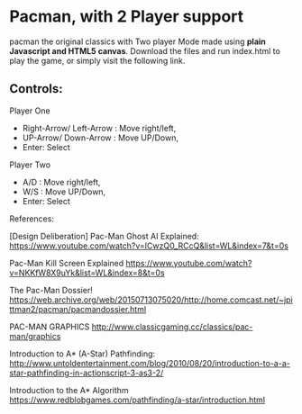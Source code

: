 # Pacman, with 2 Player support
pacman the original classics with Two player Mode made using **plain Javascript and HTML5 canvas**.
Download the files and run index.html to play the game, 
or simply visit the following link.


## Controls:
Player One
* Right-Arrow/ Left-Arrow : Move right/left,
* UP-Arrow/ Down-Arrow : Move UP/Down,
* Enter: Select

Player Two
* A/D : Move right/left,
* W/S : Move UP/Down,
* Enter: Select



References:

[Design Deliberation] Pac-Man Ghost AI Explained:
https://www.youtube.com/watch?v=ICwzQ0_RCcQ&list=WL&index=7&t=0s

Pac-Man Kill Screen Explained
https://www.youtube.com/watch?v=NKKfW8X9uYk&list=WL&index=8&t=0s

The Pac-Man Dossier!
https://web.archive.org/web/20150713075020/http://home.comcast.net/~jpittman2/pacman/pacmandossier.html

PAC-MAN GRAPHICS
http://www.classicgaming.cc/classics/pac-man/graphics

Introduction to A* (A-Star) Pathfinding:
http://www.untoldentertainment.com/blog/2010/08/20/introduction-to-a-a-star-pathfinding-in-actionscript-3-as3-2/

Introduction to the A* Algorithm
https://www.redblobgames.com/pathfinding/a-star/introduction.html